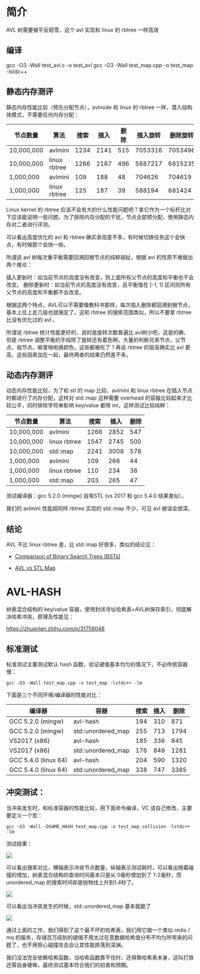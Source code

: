 # 简介

AVL 树需要被平反昭雪，这个 avl 实现和 linux 的 rbtree 一样高效


## 编译

gcc -O3 -Wall test_avl.c -o test_avl
gcc -O3 -Wall test_map.cpp -o test_map -lstdc++

## 静态内存测评

静态内存性能比较（预先分配节点），avlnode 和  linux 的 rbtree 一样，潜入结构体模式，不需要任何内存分配：

| 节点数量 | 算法 | 搜索 | 插入 | 删除 | 插入旋转 | 删除旋转 | 树高 |
|---------|------|-----|------|------|---------|---------|------|
| 10,000,000 | avlmini | 1234 | 2141 | 515 | 7053316 | 7053496 | 27 |
| 10,000,000 | linux rbtree | 1266 | 2187 | 496 | 5887217 | 6815235 | 33 |
|  1,000,000 | avlmini | 109 | 188 | 48 | 704626 | 704619 | 23 |
|  1,000,000 | linux rbtree | 125 | 187 | 39 | 588194 | 681424 | 27 |

Linux kernel 的 rbtree 应该不会有大的什么性能问题吧？拿它作为一个标杆比对下应该能说明一些问题，为了排除内存分配的干扰，节点全部预分配，使用静态内存对二者进行评测。

可以看出高度优化的 avl 和 rbtree 确实表现差不多，有时候切换任务这个会快点，有时候那个会快一些。

所谓说 avl 树每次重平衡需要回溯回根节点的纯粹胡扯，根据 avl 的性质不难做出两个推论：

插入更新时：如当前节点的高度没有改变，则上面所有父节点的高度和平衡也不会改变。
删除更新时：如当前节点的高度没有改变，且平衡值在 [-1, 1] 区间则所有父节点的高度和平衡都不会改变。

根据这两个特点，AVL可以不需要像教科书那样，每次插入删除都回溯到根节点，基本上往上走几级也就搞定了，这和 rbtree 的搜索范围类似，所以不要拿 rbtree 比没有优化过的 avl 。

所谓说 rbtree 统计性能更好的，说的是旋转次数普遍比 avl树少吧，这是的确，但是 rbtree 调整平衡的手段除了旋转还有着色啊，大量的判断兄弟节点，父节点，祖节点，噼里啪啦换颜色，这些都被吃了？再说 rbtree 的层高确实比 avl 更高，这些因素加在一起，最终两者的结果仍然差不多。

## 动态内存测评

动态内存性能比较，为了和 stl 的 map 比较，avlmini 和 linux rbtree 在插入节点时都进行了内存分配，这样对 std::map 这种需要 overhead 的容器比较起来才比较公平，同时排除字符串影响 key/value 都用 int，这样测试比较纯粹：

| 节点数量 | 算法 | 搜索 | 插入 | 删除 |
|---------|------|------|-----|------|
| 10,000,000 | avlmini | 1266 | 2852 | 547 |
| 10,000,000 | linux rbtree | 1547 | 2745 | 500 |
| 10,000,000 | std::map | 2241 | 3008 | 578 |
| 1,000,000 | avlmini | 109 | 266 | 44 |
| 1,000,000 | linux rbtree | 110 | 234 | 38 |
| 1,000,000 | std::map | 203 | 265 | 47 |

测试编译器：gcc 5.2.0 (mingw) 自带STL (vs 2017 和 gcc 5.4.0 结果类似）。

我们的 avlmini 性能超同样 rbtree 实现的 std::map 不少，可见 avl 被误会很深。


## 结论

AVL 不比 linux rbtree 差，比 std::map 好很多，类似的结论见：

- [Comparison of Binary Search Trees (BSTs)](https://attractivechaos.wordpress.com/2008/10/02/comparison-of-binary-search-trees/)

- [AVL vs STL Map](http://stlavlmap.sourceforge.net/)


# AVL-HASH

树表混合结构的 key/value 容器，使用封闭寻址哈希表+AVL树保存索引，彻底解决哈希冲突，原理及性能见：

https://zhuanlan.zhihu.com/p/31758048

## 标准测试

标准测试主要测试默认 hash 函数，验证键值基本均匀的情况下，不必传统容器慢：

    gcc -O3 -Wall test_map.cpp -o test_map -lstdc++ -lm

下面是三个不同环境/编译器的性能对比：

| 编译器 | 容器 | 搜索 | 插入 | 删除 |
|-------|------|------|-----|------|
| GCC 5.2.0 (mingw) | avl-hash | 194 | 310 | 871 |
| GCC 5.2.0 (mingw) | std::unordered_map | 255 | 713 | 1794 |
| VS2017 (x86) | avl-hash | 185 | 336 | 845 |
| VS2017 (x86) | std::unordered_map | 176 | 849 | 1281 |
| GCC 5.4.0 (linux 64) | avl-hash | 204 | 590 | 1320 |
| GCC 5.4.0 (linux 64) | std::unordered_map | 338 | 747 | 3385 |


## 冲突测试：

当冲突发生时，和标准容器的性能比较，用下面命令编译，VC 请自己修改，主要要定义一个宏：

    gcc -O3 -Wall -DSAME_HASH test_map.cpp -o test_map_collision -lstdc++ -lm

测试结果：

![](https://github.com/skywind3000/avlmini/raw/master/images/avlmap-search.png)

可以看出搜索对比，横轴表示冲突节点数量，纵轴表示测试耗时，可以看出随着碰撞的增加，树表混合结构的查询时间基本只是从 0毫秒增加到了 1-2毫秒，而 unordered_map 的搜索时间却是抛物线上升到1.4秒了。

![](https://github.com/skywind3000/avlmini/raw/master/images/avlmap-insert.png)

可以看出当冲突发生的时候，std::unordered_map 基本就跪了

![](https://github.com/skywind3000/avlmini/raw/master/images/avlmap-delete.png)

通过上面的工作，我们得到了这个最不坏的哈希表，我们用它做一个类似 redis / mq 的服务，存储百万级别的键值不用太过在意数据哈希值分布不均匀所带来的问题了，也不用担心碰撞攻击会让其性能跌落到深渊。

我们没法完全依赖哈希函数，当哈希函数靠不住时，还得靠哈希表本身，这叫打铁还需自身硬嘛，最终测试基本符合我们的初衷和预期。